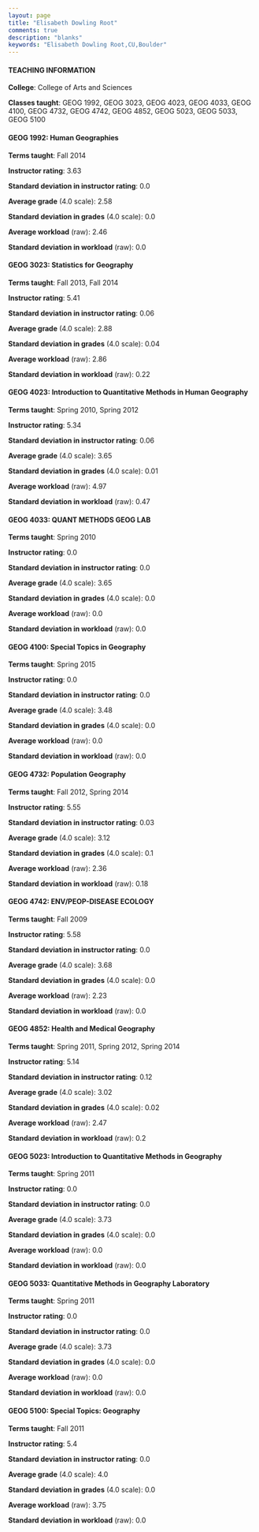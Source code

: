 ```yaml
---
layout: page
title: "Elisabeth Dowling Root" 
comments: true
description: "blanks"
keywords: "Elisabeth Dowling Root,CU,Boulder"
---
```

<head>
<script src="https://ajax.googleapis.com/ajax/libs/jquery/2.1.3/jquery.min.js"></script>
<script src="https://dl.dropboxusercontent.com/s/pc42nxpaw1ea4o9/highcharts.js?dl=0"></script>
<!-- <script src="../assets/js/highcharts.js"></script> -->
<style type="text/css">@font-face {
	font-family: "Bebas Neue";
	src: url(https://www.filehosting.org/file/details/544349/BebasNeue Regular.otf) format("opentype");
	}
	h1.Bebas { 
		font-family: "Bebas Neue", Verdana, Tahoma;
	}
</style>
</head>
	   
#### TEACHING INFORMATION

**College**: College of Arts and Sciences

**Classes taught**: GEOG 1992, GEOG 3023, GEOG 4023, GEOG 4033, GEOG 4100, GEOG 4732, GEOG 4742, GEOG 4852, GEOG 5023, GEOG 5033, GEOG 5100

#### GEOG 1992: Human Geographies

**Terms taught**: Fall 2014

**Instructor rating**: 3.63

**Standard deviation in instructor rating**: 0.0

**Average grade** (4.0 scale): 2.58

**Standard deviation in grades** (4.0 scale): 0.0

**Average workload** (raw): 2.46

**Standard deviation in workload** (raw): 0.0

#### GEOG 3023: Statistics for Geography

**Terms taught**: Fall 2013, Fall 2014

**Instructor rating**: 5.41

**Standard deviation in instructor rating**: 0.06

**Average grade** (4.0 scale): 2.88

**Standard deviation in grades** (4.0 scale): 0.04

**Average workload** (raw): 2.86

**Standard deviation in workload** (raw): 0.22

#### GEOG 4023: Introduction to Quantitative Methods in Human Geography

**Terms taught**: Spring 2010, Spring 2012

**Instructor rating**: 5.34

**Standard deviation in instructor rating**: 0.06

**Average grade** (4.0 scale): 3.65

**Standard deviation in grades** (4.0 scale): 0.01

**Average workload** (raw): 4.97

**Standard deviation in workload** (raw): 0.47

#### GEOG 4033: QUANT METHODS GEOG LAB

**Terms taught**: Spring 2010

**Instructor rating**: 0.0

**Standard deviation in instructor rating**: 0.0

**Average grade** (4.0 scale): 3.65

**Standard deviation in grades** (4.0 scale): 0.0

**Average workload** (raw): 0.0

**Standard deviation in workload** (raw): 0.0

#### GEOG 4100: Special Topics in Geography

**Terms taught**: Spring 2015

**Instructor rating**: 0.0

**Standard deviation in instructor rating**: 0.0

**Average grade** (4.0 scale): 3.48

**Standard deviation in grades** (4.0 scale): 0.0

**Average workload** (raw): 0.0

**Standard deviation in workload** (raw): 0.0

#### GEOG 4732: Population Geography

**Terms taught**: Fall 2012, Spring 2014

**Instructor rating**: 5.55

**Standard deviation in instructor rating**: 0.03

**Average grade** (4.0 scale): 3.12

**Standard deviation in grades** (4.0 scale): 0.1

**Average workload** (raw): 2.36

**Standard deviation in workload** (raw): 0.18

#### GEOG 4742: ENV/PEOP-DISEASE ECOLOGY

**Terms taught**: Fall 2009

**Instructor rating**: 5.58

**Standard deviation in instructor rating**: 0.0

**Average grade** (4.0 scale): 3.68

**Standard deviation in grades** (4.0 scale): 0.0

**Average workload** (raw): 2.23

**Standard deviation in workload** (raw): 0.0

#### GEOG 4852: Health and Medical Geography

**Terms taught**: Spring 2011, Spring 2012, Spring 2014

**Instructor rating**: 5.14

**Standard deviation in instructor rating**: 0.12

**Average grade** (4.0 scale): 3.02

**Standard deviation in grades** (4.0 scale): 0.02

**Average workload** (raw): 2.47

**Standard deviation in workload** (raw): 0.2

#### GEOG 5023: Introduction to Quantitative Methods in Geography

**Terms taught**: Spring 2011

**Instructor rating**: 0.0

**Standard deviation in instructor rating**: 0.0

**Average grade** (4.0 scale): 3.73

**Standard deviation in grades** (4.0 scale): 0.0

**Average workload** (raw): 0.0

**Standard deviation in workload** (raw): 0.0

#### GEOG 5033: Quantitative Methods in Geography Laboratory

**Terms taught**: Spring 2011

**Instructor rating**: 0.0

**Standard deviation in instructor rating**: 0.0

**Average grade** (4.0 scale): 3.73

**Standard deviation in grades** (4.0 scale): 0.0

**Average workload** (raw): 0.0

**Standard deviation in workload** (raw): 0.0

#### GEOG 5100: Special Topics: Geography

**Terms taught**: Fall 2011

**Instructor rating**: 5.4

**Standard deviation in instructor rating**: 0.0

**Average grade** (4.0 scale): 4.0

**Standard deviation in grades** (4.0 scale): 0.0

**Average workload** (raw): 3.75

**Standard deviation in workload** (raw): 0.0

